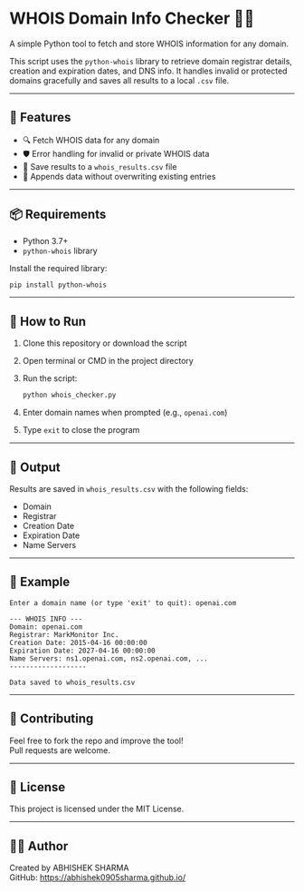 # WHOIS Domain Info Checker 🕵️‍♂️

A simple Python tool to fetch and store WHOIS information for any domain.

This script uses the `python-whois` library to retrieve domain registrar details, creation and expiration dates, and DNS info. It handles invalid or protected domains gracefully and saves all results to a local `.csv` file.

---

## 🔧 Features

- 🔍 Fetch WHOIS data for any domain
- 🛡️ Error handling for invalid or private WHOIS data
- 📄 Save results to a `whois_results.csv` file
- 🔁 Appends data without overwriting existing entries

---

## 📦 Requirements

- Python 3.7+
- `python-whois` library

Install the required library:

```bash
pip install python-whois
```

---

## 🚀 How to Run

1. Clone this repository or download the script
2. Open terminal or CMD in the project directory
3. Run the script:
   ```bash
   python whois_checker.py
   ```

4. Enter domain names when prompted (e.g., `openai.com`)
5. Type `exit` to close the program

---

## 💾 Output

Results are saved in `whois_results.csv` with the following fields:

- Domain
- Registrar
- Creation Date
- Expiration Date
- Name Servers

---

## 📁 Example

```
Enter a domain name (or type 'exit' to quit): openai.com

--- WHOIS INFO ---
Domain: openai.com
Registrar: MarkMonitor Inc.
Creation Date: 2015-04-16 00:00:00
Expiration Date: 2027-04-16 00:00:00
Name Servers: ns1.openai.com, ns2.openai.com, ...
-------------------

Data saved to whois_results.csv
```

---

## 🤝 Contributing

Feel free to fork the repo and improve the tool!  
Pull requests are welcome.

---

## 📄 License

This project is licensed under the MIT License.

---

## 🙋‍♂️ Author

Created by ABHISHEK SHARMA  
GitHub: https://abhishek0905sharma.github.io/


